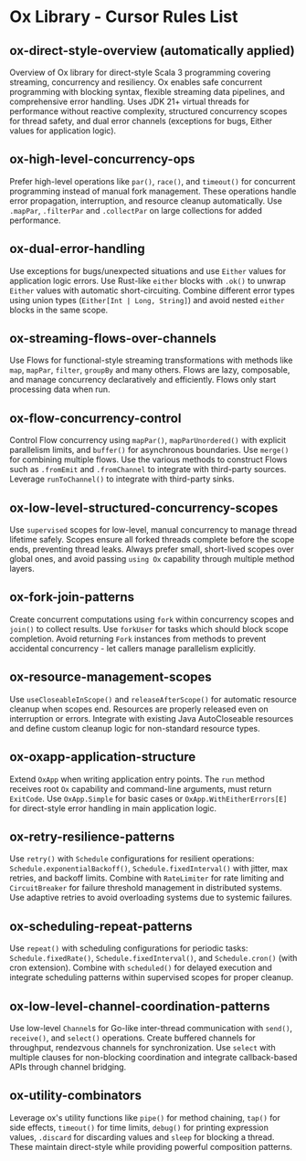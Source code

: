 # Ox Library - Cursor Rules List

## ox-direct-style-overview (automatically applied)
Overview of Ox library for direct-style Scala 3 programming covering streaming, concurrency and resiliency. Ox enables safe concurrent programming with blocking syntax, flexible streaming data pipelines, and comprehensive error handling. Uses JDK 21+ virtual threads for performance without reactive complexity, structured concurrency scopes for thread safety, and dual error channels (exceptions for bugs, Either values for application logic).

## ox-high-level-concurrency-ops
Prefer high-level operations like `par()`, `race()`, and `timeout()` for concurrent programming instead of manual fork management. These operations handle error propagation, interruption, and resource cleanup automatically. Use `.mapPar`, `.filterPar` and `.collectPar` on large collections for added performance.

## ox-dual-error-handling
Use exceptions for bugs/unexpected situations and use `Either` values for application logic errors. Use Rust-like `either` blocks with `.ok()` to unwrap `Either` values with automatic short-circuiting. Combine different error types using union types (`Either[Int | Long, String]`) and avoid nested `either` blocks in the same scope.

## ox-streaming-flows-over-channels
Use Flows for functional-style streaming transformations with methods like `map`, `mapPar`, `filter`, `groupBy` and many others. Flows are lazy, composable, and manage concurrency declaratively and efficiently. Flows only start processing data when run.

## ox-flow-concurrency-control
Control Flow concurrency using `mapPar()`, `mapParUnordered()` with explicit parallelism limits, and `buffer()` for asynchronous boundaries. Use `merge()` for combining multiple flows. Use the various methods to construct Flows such as `.fromEmit` and `.fromChannel` to integrate with third-party sources. Leverage `runToChannel()` to integrate with third-party sinks.

## ox-low-level-structured-concurrency-scopes
Use `supervised` scopes for low-level, manual concurrency to manage thread lifetime safely. Scopes ensure all forked threads complete before the scope ends, preventing thread leaks. Always prefer small, short-lived scopes over global ones, and avoid passing `using Ox` capability through multiple method layers.

## ox-fork-join-patterns
Create concurrent computations using `fork` within concurrency scopes and `join()` to collect results. Use `forkUser` for tasks which should block scope completion. Avoid returning `Fork` instances from methods to prevent accidental concurrency - let callers manage parallelism explicitly.

## ox-resource-management-scopes
Use `useCloseableInScope()` and `releaseAfterScope()` for automatic resource cleanup when scopes end. Resources are properly released even on interruption or errors. Integrate with existing Java AutoCloseable resources and define custom cleanup logic for non-standard resource types.

## ox-oxapp-application-structure
Extend `OxApp` when writing application entry points. The `run` method receives root `Ox` capability and command-line arguments, must return `ExitCode`. Use `OxApp.Simple` for basic cases or `OxApp.WithEitherErrors[E]` for direct-style error handling in main application logic.

## ox-retry-resilience-patterns
Use `retry()` with `Schedule` configurations for resilient operations: `Schedule.exponentialBackoff()`, `Schedule.fixedInterval()` with jitter, max retries, and backoff limits. Combine with `RateLimiter` for rate limiting and `CircuitBreaker` for failure threshold management in distributed systems. Use adaptive retries to avoid overloading systems due to systemic failures.

## ox-scheduling-repeat-patterns
Use `repeat()` with scheduling configurations for periodic tasks: `Schedule.fixedRate()`, `Schedule.fixedInterval()`, and `Schedule.cron()` (with cron extension). Combine with `scheduled()` for delayed execution and integrate scheduling patterns within supervised scopes for proper cleanup.

## ox-low-level-channel-coordination-patterns
Use low-level `Channel`s for Go-like inter-thread communication with `send()`, `receive()`, and `select()` operations. Create buffered channels for throughput, rendezvous channels for synchronization. Use `select` with multiple clauses for non-blocking coordination and integrate callback-based APIs through channel bridging.

## ox-utility-combinators
Leverage ox's utility functions like `pipe()` for method chaining, `tap()` for side effects, `timeout()` for time limits, `debug()` for printing expression values, `.discard` for discarding values and `sleep` for blocking a thread. These maintain direct-style while providing powerful composition patterns.